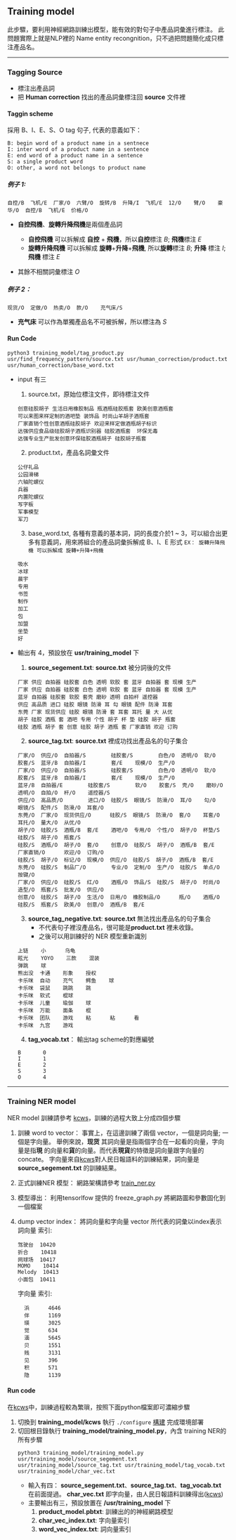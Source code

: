 ## Training model

此步驟，要利用神經網路訓練出模型，能有效的對句子中產品詞彙進行標注。
此問題實際上就是NLP裡的 Name entity recongnition，只不過把問題簡化成只標注產品名。
****
### Tagging Source
* 標注出產品詞
* 把 **Human correction** 找出的產品詞彙標注回 **source** 文件裡


#### Taggin scheme
採用 B、I、E、S、O tag 句子, 代表的意義如下：

```
B: begin word of a product name in a sentnece
I: inter word of a product name in a sentence
E: end word of a product name in a sentence
S: a single product word
O: other, a word not belongs to product name
```
##### 例子 1:
`自控/B  飞机/E  厂家/O  六臂/O  旋转/B  升降/I  飞机/E  12/O    臂/O    豪华/O  自控/B  飞机/E  价格/O`

* **自控飛機**、**旋轉升降飛機**是兩個產品詞

  * **自控飛機** 可以拆解成 **自控** + **飛機**，所以**自控**標注 *B*; **飛機**標注 *E*
  * **旋轉升降飛機** 可以拆解成 **旋轉**+**升降**+**飛機**, 所以**旋轉**標注 *B*; **升降** 標注 *I*; **飛機** 標注 *E*
  
* 其餘不相關詞彙標注 *O*

##### 例子 2：
`现货/O  定做/O  热卖/O  款/O    充气床/S`


  * **充气床** 可以作為單獨產品名不可被拆解，所以標注為 *S*
#### Run Code

```
python3 training_model/tag_product.py usr/find_frequency_pattern/source.txt usr/human_correction/product.txt usr/human_correction/base_word.txt
```
* input 有三
  1. source.txt，原始位標注文件，即待標注文件
  
  ```
  创意硅胶胡子 生活日用橡胶制品 瓶酒瓶硅胶瓶套 欧美创意酒瓶套
  可以来图来样定制的酒吧垫 装饰品 时尚山羊胡子酒瓶套
  厂家直销个性创意酒瓶硅胶胡子 欢迎来样定做酒瓶胡子标识
  达强供应食品级硅胶胡子酒瓶识别器 硅胶酒瓶套  环保无毒
  达强专业生产批发创意环保硅胶酒瓶胡子 硅胶胡子瓶套
  ```

  2. product.txt，產品名詞彙文件
  
  ```
  公仔礼品
  公园滑梯
  六轴陀螺仪
  兵器
  内置陀螺仪
  写字板
  军事模型
  军刀
  ```
  
  3. base_word.txt, 各種有意義的基本詞，詞的長度介於1 ~ 3，可以組合出更多有意義詞，用來將組合的產品詞彙拆解成 B、I、E 形式
  `EX： 旋轉升降飛機 可以拆解成 旋轉+升降+飛機`
  
  ```
  吸水
  冰球
  晨宇
  专用
  书签
  制作
  加工
  包
  加盟
  坐垫
  好
  ```
* 輸出有 4，預設放在 **usr/training_model** 下
  1. **source_segement.txt**: **source.txt** 被分詞後的文件
  
  ```
  厂家 供应 自拍器 硅胶套 白色 透明 软胶 套 蓝牙 自拍器 套 现模 生产
  厂家 供应 自拍器 硅胶套 白色 透明 软胶 套 蓝牙 自拍器 套 现模 生产
  蓝牙 自拍器 硅胶套 软胶 套壳 磨砂 透明 自拍杆 遥控器
  供应 高品质 进口 硅胶 眼镜 防滑 耳 勾 眼镜 配件 防滑 耳套
  东莞 厂家 现货供应 硅胶 眼镜 防滑 套 耳套 耳托 量 大 从优
  胡子 硅胶 酒瓶 套 酒吧 专用 个性 胡子 杯 垫 硅胶 胡子 瓶套
  硅胶 酒瓶 胡子 套 创意 硅胶 胡子 酒瓶 套 厂家直销 欢迎 订购
  ```
  2. **source_tag.txt**: **source.txt** 裡成功找出產品名的句子集合
  
  ```
  厂家/O  供应/O  自拍器/S        硅胶套/S        白色/O  透明/O  软/O    胶套/S  蓝牙/B  自拍器/I        套/E    现模/O  生产/O
  厂家/O  供应/O  自拍器/S        硅胶套/S        白色/O  透明/O  软/O    胶套/S  蓝牙/B  自拍器/I        套/E    现模/O  生产/O
  蓝牙/B  自拍器/E        硅胶套/S        软/O    胶套/S  壳/O    磨砂/O  透明/O  自拍/O  杆/O    遥控器/S
  供应/O  高品质/O        进口/O  硅胶/S  眼镜/S  防滑/O  耳/O    勾/O    眼镜/S  配件/S  防滑/O  耳套/O
  东莞/O  厂家/O  现货供应/O      硅胶/S  眼镜/S  防滑/O  套/O    耳套/O  耳托/O  量大/O  从优/O
  胡子/O  硅胶/S  酒瓶/B  套/E    酒吧/O  专用/O  个性/O  胡子/O  杯垫/S  硅胶/S  胡子/O  瓶套/S
  硅胶/S  酒瓶/O  胡子/O  套/O    创意/O  硅胶/S  胡子/O  酒瓶/B  套/E    厂家直销/O      欢迎/O  订购/O
  硅胶/S  胡子/O  标记/O  现模/O  供应/O  硅胶/S  胡子/O  酒瓶/B  套/E
  东莞/O  硅胶/S  制品厂/O        专业/O  定制/O  生产/O  硅胶/S  单点/O  按键/O
  厂家/O  供应/O  硅胶/S  红/O    酒瓶/O  饰品/S  硅胶/S  胡子/O  时尚/O  造型/O  瓶套/S  批发/O  供应/O
  创意/O  硅胶/S  胡子/O  生活/O  日用/O  橡胶制品/O      瓶/O    酒瓶/O  硅胶/S  瓶套/S  欧美/O  创意/O  酒瓶/B  套/E
  ```
  

  3. **source_tag_negative.txt**: **source.txt** 無法找出產品名的句子集合
      * 不代表句子裡沒產品名，很可能是**product.txt** 裡未收錄。
      * 之後可以用訓練好的 NER 模型重新識別
  
  ```
  上链    小      乌龟
  眩光    YOYO    三款    混装
  弹跳    球
  熊出没  卡通    形象    授权
  卡乐咪  自动    充气    鳄鱼    球
  卡乐咪  袋鼠    跳跳    跳
  卡乐咪  软式    棍球
  卡乐咪  儿童    瑜伽    球
  卡乐咪  万能    面条    棍
  卡乐咪  团队    游戏    粘      粘      看
  卡乐咪  九宫    游戏
  ```
  4. **tag_vocab.txt**： 輸出tag scheme的對應編號
  
  ```
  B       0
  I       1
  E       2
  S       3
  O       4
  ```
****
### Training NER model
  
  NER model 訓練請參考 [kcws](https://github.com/koth/kcws)，訓練的過程大致上分成四個步驟
  1. 訓練 word to vector：
    事實上，在這邊訓練了兩個 vector，一個是詞向量; 一個是字向量。
    舉例來說，**现货** 其詞向量是指兩個字合在一起看的向量，字向量是指**現**
    的向量和**貨**的向量。而代表**現貨**的特徵是詞向量跟字向量的concate。
    字向量來自[kcws](https://github.com/koth/kcws)對人民日報語料的訓練結果，詞向量是 **source_segement.txt** 的訓練結果。
  2. 正式訓練NER 模型：
    網路架構請參考 [train_ner.py]()
  
  3. 模型導出：
    利用tensorlfow 提供的 freeze_graph.py 將網路圖和參數固化到一個檔案
  4. dump vector index：
    將詞向量和字向量 vector 所代表的詞彙以index表示
    詞向量 索引:
      ```
      驾驶台  10420
      折合    10418
      网球场  10417
      MOMO    10414
      Melody  10413
      小面包  10411
      ```
      字向量 索引:
      
      ```
        浜      4646
        伴      1169
        瑛      3025
        觉      634
        湎      5645
        贝      1551
        贱      3131
        见      396
        积      571
        隐      1139
      ```
    
  
#### Run code

在[kcws](https://github.com/koth/kcws)中，訓練過程較為繁瑣，按照下面python檔案即可濃縮步驟
1. 切換到 **training_model/kcws** 執行 `./configure` [構建](https://github.com/koth/kcws/blob/master/README.md#%E6%9E%84%E5%BB%BA) 完成環境部署
2. 切回根目錄執行 **training_model/training_model.py**，內含 training NER的所有步驟
    ```
    python3 training_model/training_model.py usr/training_model/source_segement.txt usr/training_model/source_tag.txt usr/training_model/tag_vocab.txt usr/training_model/char_vec.txt
    ```
    * 輸入有四：
    **source_segement.txt**、**source_tag.txt**、**tag_vocab.txt** 在前面提過。
    **char_vec.txt** 即字向量，由人民日報語料訓練得出([kcws](https://github.com/koth/kcws))
    * 主要輸出有三，預設放置在 **/usr/training_model** 下
      1. **product_model.pbtxt**: 訓練出的的神經網路模型
      2. **char_vec_index.txt**: 字向量索引
      3. **word_vec_index.txt**: 詞向量索引
      
